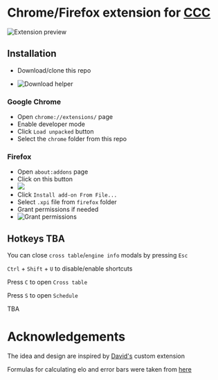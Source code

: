 # Chrome/Firefox extension for [CCC](https://www.chess.com/computer-chess-championship#)

![Extension preview](https://github.com/truekendor/better-ccc-extension/blob/main/img/preview.webp)

## Installation

  - Download/clone this repo

  - ![Download helper](https://github.com/truekendor/better-ccc-extension/blob/main/img/download.webp)
 
### Google Chrome
  - Open `chrome://extensions/` page
  - Enable developer mode
  - Click `Load unpacked` button
  - Select the `chrome` folder from this repo
### Firefox
  - Open `about:addons` page
  - Click on this button
  - ![](https://github.com/truekendor/better-ccc-extension/blob/main/img/firefox_where.webp)
  - Click `Install add-on From File...`
  - Select `.xpi` file from `firefox` folder
  - Grant permissions if needed
  - ![Grant permissions](https://github.com/truekendor/better-ccc-extension/blob/main/img/grant%20permissions.webp)

## Hotkeys TBA

You can close `cross table`/`engine info` modals by pressing `Esc`

`Ctrl` + `Shift` + `U` to disable/enable shortcuts 

Press `C` to open `Cross table`

Press `S` to open `Schedule`

TBA

# Acknowledgements

The idea and design are inspired by [David's](https://github.com/dav1312) custom extension

Formulas for calculating elo and error bars were taken from [here](https://3dkingdoms.com/chess/elo.htm)
